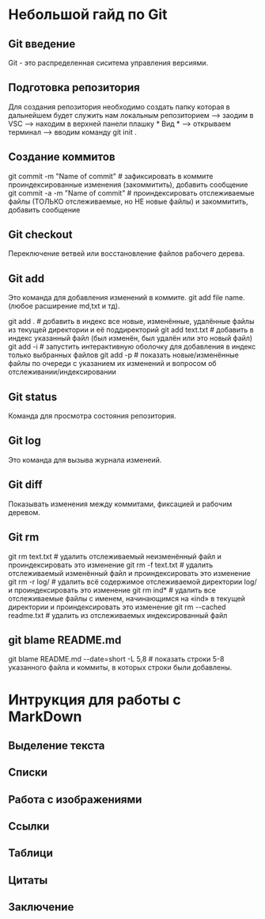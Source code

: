 # Небольшой гайд по Git

## Git введение
Git - это распределенная сиситема управления версиями.

## Подготовка репозитория
Для создания репозитория необходимо создать папку которая в дальнейшем будет служить нам локальным репозиторием -->
заодим в VSC --> находим в верхней панели плашку * Вид * --> открываем терминал --> вводим команду git init .

## Создание коммитов
git commit -m "Name of commit"    # зафиксировать в коммите проиндексированные изменения (закоммитить), добавить сообщение
git commit -a -m "Name of commit" # проиндексировать отслеживаемые файлы (ТОЛЬКО отслеживаемые, но НЕ новые файлы) и закоммитить, добавить сообщение

## Git checkout 
Переключение ветвей или восстановление файлов рабочего дерева.

## Git add 
Это команда для добавления изменений в коммите.
git add file name.(любое расширение md,txt и тд).

git add .        # добавить в индекс все новые, изменённые, удалённые файлы из текущей директории и её поддиректорий
git add text.txt # добавить в индекс указанный файл (был изменён, был удалён или это новый файл)
git add -i       # запустить интерактивную оболочку для добавления в индекс только выбранных файлов
git add -p       # показать новые/изменённые файлы по очереди с указанием их изменений и вопросом об отслеживании/индексировании

## Git status
Команда для просмотра состояния репозитория.

## Git log 
Это команда для вызыва журнала изменеий.

## Git diff 
Показывать изменения между коммитами, фиксацией и рабочим деревом.

## Git rm
git rm text.txt    # удалить отслеживаемый неизменённый файл и проиндексировать это изменение
git rm -f text.txt # удалить отслеживаемый изменённый файл и проиндексировать это изменение
git rm -r log/     # удалить всё содержимое отслеживаемой директории log/ и проиндексировать это изменение
git rm ind*        # удалить все отслеживаемые файлы с именем, начинающимся на «ind» в текущей директории и проиндексировать это изменение
git rm --cached readme.txt # удалить из отслеживаемых индексированный файл

## git blame README.md
git blame README.md --date=short -L 5,8 # показать строки 5-8 указанного файла и коммиты, в которых строки были добавлены.

# Интрукция для работы с MarkDown

## Выделение текста

## Списки

## Работа с изображениями

 ## Ссылки

 ## Таблици

 ## Цитаты

 ## Заключение